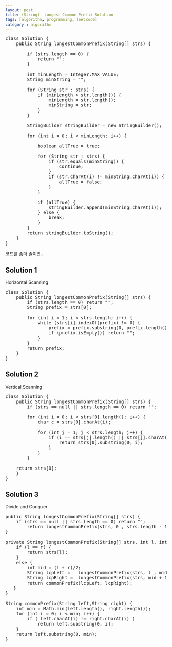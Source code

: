 ```yaml
---
layout: post
title: (String)  Longest Common Prefix Solution
tags: [algorithm, programming, leetcode]
category : algorithm
---
```


<pre class="prettyprint">
class Solution {
    public String longestCommonPrefix(String[] strs) {

        if (strs.length == 0) {
            return "";
        }

        int minLength = Integer.MAX_VALUE;
        String minString = "";

        for (String str : strs) {
            if (minLength > str.length()) {
                minLength = str.length();
                minString = str;
            }
        }

        StringBuilder stringBuilder = new StringBuilder();

        for (int i = 0; i < minLength; i++) {

            boolean allTrue = true;

            for (String str : strs) {
                if (str.equals(minString)) {
                    continue;
                }
                if (str.charAt(i) != minString.charAt(i)) {
                    allTrue = false;
                }
            }

            if (allTrue) {
                stringBuilder.append(minString.charAt(i));
            } else {
                break;
            }
        }
        return stringBuilder.toString();
    }
}
</pre>

코드를 좀더 줄이면..

## Solution 1
Horizontal Scanning
<pre class="prettyprint">
class Solution {
    public String longestCommonPrefix(String[] strs) {
        if (strs.length == 0) return "";
        String prefix = strs[0];

        for (int i = 1; i < strs.length; i++) {
            while (strs[i].indexOf(prefix) != 0) {
                prefix = prefix.substring(0, prefix.length() - 1);
                if (prefix.isEmpty()) return "";
            }
        }
        return prefix;
    }
}
</pre>


## Solution 2
Vertical Scanning
<pre class="prettyprint">
class Solution {
    public String longestCommonPrefix(String[] strs) {
        if (strs == null || strs.length == 0) return "";

        for (int i = 0; i < strs[0].length(); i++) {
            char c = strs[0].charAt(i);

            for (int j = 1; j < strs.length; j++) {
                if (i == strs[j].length() || strs[j].charAt(i) != c) {
                    return strs[0].substring(0, i);
                }
            }
        }

    return strs[0];
    }
}
</pre>

## Solution 3
Divide and Conquer
<pre class="prettyprint">
public String longestCommonPrefix(String[] strs) {
    if (strs == null || strs.length == 0) return "";    
        return longestCommonPrefix(strs, 0 , strs.length - 1);
}

private String longestCommonPrefix(String[] strs, int l, int r) {
    if (l == r) {
        return strs[l];
    }
    else {
        int mid = (l + r)/2;
        String lcpLeft =   longestCommonPrefix(strs, l , mid);
        String lcpRight =  longestCommonPrefix(strs, mid + 1,r);
        return commonPrefix(lcpLeft, lcpRight);
   }
}

String commonPrefix(String left,String right) {
    int min = Math.min(left.length(), right.length());       
    for (int i = 0; i < min; i++) {
        if ( left.charAt(i) != right.charAt(i) )
            return left.substring(0, i);
    }
    return left.substring(0, min);
}
</pre>
